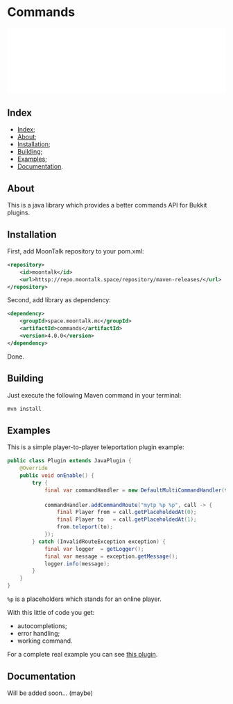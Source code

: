 # Commands

![Logo](/images/logo.png)

## Index

- [Index](#index);
- [About](#about);
- [Installation](#installation);
- [Building](#building);
- [Examples](#examples);
- [Documentation](#documentation).

## About

This is a java library which provides a better commands API for Bukkit plugins.

## Installation

First, add MoonTalk repository to your pom.xml:

```xml
<repository>
    <id>moontalk</id>
    <url>httsp://repo.moontalk.space/repository/maven-releases/</url>
</repository>
```

Second, add library as dependency:

```xml
<dependency>
    <groupId>space.moontalk.mc</groupId>
    <artifactId>commands</artifactId>
    <version>4.0.0</version>
</dependency>
```

Done.

## Building

Just execute the following Maven command in your terminal:

```bash
mvn install
```

## Examples

This is a simple player-to-player teleportation plugin example:

```java
public class Plugin extends JavaPlugin {
    @Override
    public void onEnable() {
        try {
            final var commandHandler = new DefaultMultiCommandHandler(this);

            commandHandler.addCommandRoute("mytp %p %p", call -> {
                final Player from = call.getPlaceholdedAt(0);
                final Player to   = call.getPlaceholdedAt(1);
                from.teleport(to);
            });
        } catch (InvalidRouteException exception) {
            final var logger  = getLogger();
            final var message = exception.getMessage();
            logger.info(message);
        }
    }
}
```

`%p` is a placeholders which stands for an online player.

With this little of code you get:
- autocompletions;
- error handling;
- working command.

For a complete real example you can see [this plugin](https://github.com/Maksim2498/mc-cpspeed).

## Documentation

Will be added soon... (maybe)
